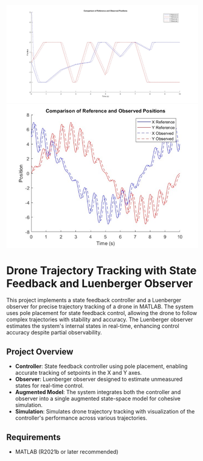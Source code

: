 ![Alt Text](random_tracking.jpg)
![Alt Text](tracking_image.jpg)



# Drone Trajectory Tracking with State Feedback and Luenberger Observer

This project implements a state feedback controller and a Luenberger observer for precise trajectory tracking of a drone in MATLAB. The system uses pole placement for state feedback control, allowing the drone to follow complex trajectories with stability and accuracy. The Luenberger observer estimates the system's internal states in real-time, enhancing control accuracy despite partial observability.

## Project Overview

- **Controller**: State feedback controller using pole placement, enabling accurate tracking of setpoints in the X and Y axes.
- **Observer**: Luenberger observer designed to estimate unmeasured states for real-time control.
- **Augmented Model**: The system integrates both the controller and observer into a single augmented state-space model for cohesive simulation.
- **Simulation**: Simulates drone trajectory tracking with visualization of the controller's performance across various trajectories.

## Requirements

- MATLAB (R2021b or later recommended)

